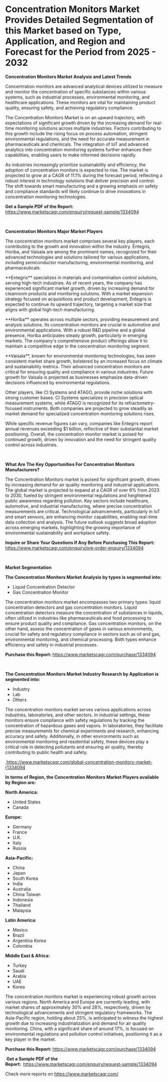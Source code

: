 <p><h1>Concentration Monitors Market Provides Detailed Segmentation of this Market based on Type, Application, and Region and Forecast for the Period from 2025 - 2032</h1></p><p><strong>Concentration Monitors Market Analysis and Latest Trends</strong></p>
<p><p>Concentration monitors are advanced analytical devices utilized to measure and monitor the concentration of specific substances within various systems, such as industrial processes, environmental monitoring, and healthcare applications. These monitors are vital for maintaining product quality, ensuring safety, and achieving regulatory compliance. </p><p>The Concentration Monitors Market is on an upward trajectory, with expectations of significant growth driven by the increasing demand for real-time monitoring solutions across multiple industries. Factors contributing to this growth include the rising focus on process automation, stringent environmental regulations, and the need for accurate measurement in pharmaceuticals and chemicals. The integration of IoT and advanced analytics into concentration monitoring systems further enhances their capabilities, enabling users to make informed decisions rapidly.</p><p>As industries increasingly prioritize sustainability and efficiency, the adoption of concentration monitors is expected to rise. The market is projected to grow at a CAGR of 11.1% during the forecast period, reflecting a robust interest in technology solutions that deliver precision and control. The shift towards smart manufacturing and a growing emphasis on safety and compliance standards will likely continue to drive innovations in concentration monitoring technologies.</p></p>
<p><strong>Get a Sample PDF of the Report:&nbsp;</strong> <a href="https://www.marketscagr.com/enquiry/request-sample/1334094?utm_campaign=2796&utm_medium=2&utm_source=Github&utm_content=ia&utm_term=24032025&utm_id=concentration-monitors">https://www.marketscagr.com/enquiry/request-sample/1334094</a></p>
<p>&nbsp;</p>
<p><strong>Concentration Monitors Major Market Players</strong></p>
<p><p>The concentration monitors market comprises several key players, each contributing to the growth and innovation within the industry. Entegris, Horiba, and Vaisala are among the prominent names, recognized for their advanced technologies and solutions tailored for various applications, including semiconductor manufacturing, environmental monitoring, and pharmaceuticals.</p><p>**Entegris** specializes in materials and contamination control solutions, serving high-tech industries. As of recent years, the company has experienced significant market growth, driven by increasing demand for cleanroom products and monitoring solutions. With a market expansion strategy focused on acquisitions and product development, Entegris is expected to continue its upward trajectory, targeting a market size that aligns with global high-tech manufacturing.</p><p>**Horiba** operates across multiple sectors, providing measurement and analysis solutions. Its concentration monitors are crucial in automotive and environmental applications. With a robust R&D pipeline and a global presence, Horiba anticipates steady growth, particularly in emerging markets. The company's comprehensive product offerings allow it to maintain a competitive edge in the concentration monitoring segment.</p><p>**Vaisala**, known for environmental monitoring technologies, has seen consistent market share growth, bolstered by an increased focus on climate and sustainability metrics. Their advanced concentration monitors are critical for ensuring quality and compliance in various industries. Future growth for Vaisala is projected as businesses emphasize data-driven decisions influenced by environmental regulations.</p><p>Other players, like CI Systems and ATAGO, provide niche solutions with strong customer bases. CI Systems specializes in precision optical measurement systems, while ATAGO is recognized for its refractometry-focused instruments. Both companies are projected to grow steadily as market demand for specialized concentration monitoring solutions rises.</p><p>While specific revenue figures can vary, companies like Entegris report annual revenues exceeding $1 billion, reflective of their substantial market positioning. Overall, the concentration monitor market is poised for continued growth, driven by innovation and the need for stringent quality control across industries.</p></p>
<p>&nbsp;</p>
<p><strong>What Are The Key Opportunities For Concentration Monitors Manufacturers?</strong></p>
<p><p>The Concentration Monitors market is poised for significant growth, driven by increasing demand for air quality monitoring and industrial applications. The global market is projected to expand at a CAGR of over 6% from 2023 to 2030, fueled by stringent environmental regulations and heightened public awareness regarding pollution. Key sectors include healthcare, automotive, and industrial manufacturing, where precise concentration measurements are critical. Technological advancements, particularly in IoT and smart sensors, are enhancing monitor capabilities, enabling real-time data collection and analysis. The future outlook suggests broad adoption across emerging markets, highlighting the growing importance of environmental sustainability and workplace safety.</p></p>
<p><strong>Inquire or Share Your Questions If Any Before Purchasing This Report:</strong> <a href="https://www.marketscagr.com/enquiry/pre-order-enquiry/1334094?utm_campaign=2796&utm_medium=2&utm_source=Github&utm_content=ia&utm_term=24032025&utm_id=concentration-monitors">https://www.marketscagr.com/enquiry/pre-order-enquiry/1334094</a></p>
<p>&nbsp;</p>
<p><strong>Market Segmentation</strong></p>
<p><strong>The Concentration Monitors Market Analysis by types is segmented into:</strong></p>
<p><ul><li>Liquid Concentration Detector</li><li>Gas Concentration Monitor</li></ul></p>
<p><p>The concentration monitors market encompasses two primary types: liquid concentration detectors and gas concentration monitors. Liquid concentration detectors measure the concentration of substances in liquids, often utilized in industries like pharmaceuticals and food processing to ensure product quality and compliance. Gas concentration monitors, on the other hand, assess the concentration of gases in various environments, crucial for safety and regulatory compliance in sectors such as oil and gas, environmental monitoring, and chemical processing. Both types enhance efficiency and safety in industrial processes.</p></p>
<p><strong>Purchase this Report:&nbsp;</strong><a href="https://www.marketscagr.com/purchase/1334094?utm_campaign=2796&utm_medium=2&utm_source=Github&utm_content=ia&utm_term=24032025&utm_id=concentration-monitors">https://www.marketscagr.com/purchase/1334094</a></p>
<p>&nbsp;</p>
<p><strong>The Concentration Monitors Market Industry Research by Application is segmented into:</strong></p>
<p><ul><li>Industry</li><li>Lab</li><li>Others</li></ul></p>
<p><p>The concentration monitors market serves various applications across industries, laboratories, and other sectors. In industrial settings, these monitors ensure compliance with safety regulations by tracking the concentration of hazardous gases and vapors. In laboratories, they facilitate precise measurements for chemical experiments and research, enhancing accuracy and safety. Additionally, in other environments such as environmental monitoring and residential safety, these devices play a critical role in detecting pollutants and ensuring air quality, thereby contributing to public health and safety.</p></p>
<p><a href="https://www.marketscagr.com/global-concentration-monitors-market-r1334094?utm_campaign=2796&utm_medium=2&utm_source=Github&utm_content=ia&utm_term=24032025&utm_id=concentration-monitors">&nbsp;https://www.marketscagr.com/global-concentration-monitors-market-r1334094</a></p>
<p><strong>In terms of Region, the Concentration Monitors Market Players available by Region are:</strong></p>
<p>
    <p> <strong> North America: </strong>
        <ul>
            <li>United States</li>
            <li>Canada</li>
        </ul>
        </p> 
    <p> <strong> Europe: </strong>
        <ul>
            <li>Germany</li>
            <li>France</li>
            <li>U.K.</li>
            <li>Italy</li>
            <li>Russia</li>
        </ul>
        </p> 
    <p> <strong> Asia-Pacific: </strong>
        <ul>
            <li>China</li>
            <li>Japan</li>
            <li>South Korea</li>
            <li>India</li>
            <li>Australia</li>
            <li>China Taiwan</li>
            <li>Indonesia</li>
            <li>Thailand</li>
            <li>Malaysia</li>
        </ul>
        </p> 
    <p> <strong> Latin America: </strong>
        <ul>
            <li>Mexico</li>
            <li>Brazil</li>
            <li>Argentina Korea</li>
            <li>Colombia</li>
        </ul>
        </p> 
    <p> <strong> Middle East & Africa: </strong>
        <ul>
            <li>Turkey</li>
            <li>Saudi</li>
            <li>Arabia</li>
            <li>UAE</li>
            <li>Korea</li>
        </ul>
    </p>
    </p>
<p><p>The concentration monitors market is experiencing robust growth across various regions. North America and Europe are currently leading, with market shares of approximately 30% and 28%, respectively, driven by technological advancements and stringent regulatory frameworks. The Asia-Pacific region, holding about 25%, is anticipated to witness the highest growth due to increasing industrialization and demand for air quality monitoring. China, with a significant share of around 17%, is focused on environmental regulations and pollution control initiatives, positioning it as a key player in the market.</p></p>
<p><strong>Purchase this Report: </strong><a href="https://www.marketscagr.com/purchase/1334094?utm_campaign=2796&utm_medium=2&utm_source=Github&utm_content=ia&utm_term=24032025&utm_id=concentration-monitors">https://www.marketscagr.com/purchase/1334094</a></p>
<p>&nbsp;<strong>Get a Sample PDF of the Report:&nbsp;&nbsp;</strong><a href="https://www.marketscagr.com/enquiry/request-sample/1334094?utm_campaign=2796&utm_medium=2&utm_source=Github&utm_content=ia&utm_term=24032025&utm_id=concentration-monitors">https://www.marketscagr.com/enquiry/request-sample/1334094</a></p>
<p><strong></strong></p>
<p>Check more reports on <a href="https://www.marketscagr.com/?utm_campaign=2796&utm_medium=2&utm_source=Github&utm_content=ia&utm_term=24032025&utm_id=concentration-monitors">https://www.marketscagr.com/</a></p>